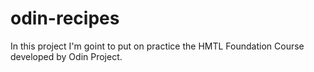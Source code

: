 # odin-recipes
In this project I'm goint to put on practice the HMTL Foundation Course developed by Odin Project.
